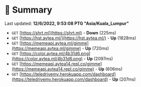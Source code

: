 # 📖 Summary
Last updated: **12/6/2022, 9:53:08 PTG "Asia/Kuala_Lumpur"**

- `GET` [https://shrt.ml](https://shrt.ml) - **Down** (225ms)
- `GET` [https://hst.aytea.ml/](https://hst.aytea.ml/) - **Up** (1828ms)
- `GET` [https://memeapi.aytea.ml/gimme](https://memeapi.aytea.ml/gimme) - **Up** (720ms)
- `GET` [https://color.aytea.ml/4b31d6.png](https://color.aytea.ml/4b31d6.png) - **Up** (2097ms)
- `GET` [https://memeapi.aytea14.repl.co/gimme](https://memeapi.aytea14.repl.co/gimme) - **Up** (606ms)
- `GET` [https://teledrivemy.herokuapp.com/dashboard](https://teledrivemy.herokuapp.com/dashboard) - **Up** (207ms)

